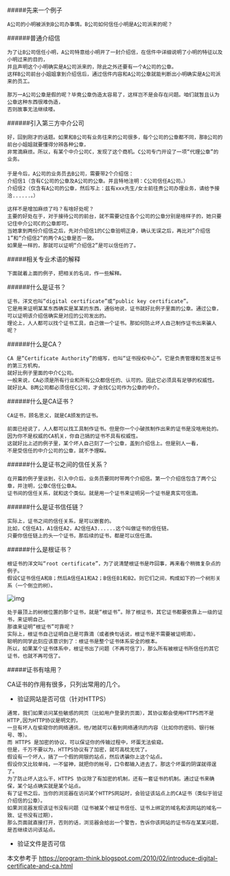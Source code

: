 #####先来一个例子
```
A公司的小明被派到B公司办事情。B公司如何信任小明是A公司派来的呢？
```
######普通介绍信
```
为了让B公司信任小明，A公司特意给小明开了一封介绍信，在信件中详细说明了小明的特征以及小明过来的目的，
并且声明这个小明确实是A公司派来的，除此之外还要有一个A公司的公章。
这样B公司前台小姐姐拿到介绍信后，通过信件内容和A公司公章就能判断出小明确实是A公司派来的员工。 

那万一A公司公章是假的呢？毕竟公章伪造太容易了，这样岂不是会存在问题。咱们就暂且认为公章这种东西很难伪造，
否则故事无法继续喽。
```
######引入第三方中介公司
```
好，回到刚才的话题。如果和B公司有业务往来的公司很多，每个公司的公章都不同，那B公司的前台小姐姐就要懂得分辨各种公章，
非常滴麻烦。所以，有某个中介公司C，发现了这个商机。C公司专门开设了一项“代理公章”的业务。
　　
于是今后，A公司的业务员去B公司，需要带2个介绍信：
介绍信1（含有C公司的公章及A公司的公章。并且特地注明：C公司信任A公司。）
介绍信2（仅含有A公司的公章，然后写上：兹有xxx先生/女士前往贵公司办理业务，请给予接洽......。）

这样不是增加麻烦了吗？有啥好处呢？
主要的好处在于，对于接待公司的前台，就不需要记住各个公司的公章分别是啥样子的，她只要记住中介公司C的公章即可。
当她拿到两份介绍信之后，先对介绍信1的C公章验明正身，确认无误之后，再比对“介绍信1”和“介绍信2”的两个A公章是否一致。
如果是一样的，那就可以证明“介绍信2”是可以信任的了。
```
#####相关专业术语的解释
```
下面就着上面的例子，把相关的名词，作一些解释。
```
######什么是证书？
```
证书，洋文也叫“digital certificate”或“public key certificate”。
它是用来证明某某东西确实是某某的东西，通俗地说，证书就好比例子里面的公章。通过公章，
可以证明该介绍信确实是对应的公司发出的。
理论上，人人都可以找个证书工具，自己做一个证书。那如何防止坏人自己制作证书出来骗人呢？
```
######什么是CA？
```
CA 是“Certificate Authority”的缩写，也叫“证书授权中心”。它是负责管理和签发证书的第三方机构，
就好比例子里面的中介C公司。
一般来说，CA必须是所有行业和所有公众都信任的、认可的。因此它必须具有足够的权威性。
就好比A、B两公司都必须信任C公司，才会找C公司作为公章的中介。
```
######什么是CA证书？
```
CA证书，顾名思义，就是CA颁发的证书。

前面已经说了，人人都可以找工具制作证书。但是你一个小破孩制作出来的证书是没啥用处的。
因为你不是权威的CA机关，你自己搞的证书不具有权威性。
这就好比上述的例子里，某个坏人自己刻了一个公章，盖到介绍信上。但是别人一看，
不是受信任的中介公司的公章，就不予理睬。
```
######什么是证书之间的信任关系？
```
在开篇的例子里谈到，引入中介后，业务员要同时带两个介绍信。第一个介绍信包含了两个公章，并注明，公章C信任公章A。
证书间的信任关系，就和这个类似。就是用一个证书来证明另一个证书是真实可信滴。
```

######什么是证书信任链？
```
实际上，证书之间的信任关系，是可以嵌套的。
比如，C信任A1，A1信任A2，A2信任A3......这个叫做证书的信任链。
只要你信任链上的头一个证书，那后续的证书，都是可以信任滴。
```

######什么是根证书？
```
根证书的洋文叫“root certificate”，为了说清楚根证书是咋回事，再来看个稍微复杂点的例子。
假设C证书信任A和B；然后A信任A1和A2；B信任B1和B2。则它们之间，构成如下的一个树形关系（一个倒立的树）。
```
![img](https://coding.net/u/aminglinux/p/nginx/git/raw/master/ssl/ca_tree.png)
```
处于最顶上的树根位置的那个证书，就是“根证书”。除了根证书，其它证书都要依靠上一级的证书，来证明自己。
那谁来证明“根证书”可靠呢？
实际上，根证书自己证明自己是可靠滴（或者换句话说，根证书是不需要被证明滴）。
聪明的同学此刻应该意识到了：根证书是整个证书体系安全的根本。
所以，如果某个证书体系中，根证书出了问题（不再可信了），那么所有被根证书所信任的其它证书，也就不再可信了。
```

#####证书有啥用？

CA证书的作用有很多，只列出常用的几个。

* 验证网站是否可信（针对HTTPS）
```
通常，我们如果访问某些敏感的网页（比如用户登录的页面），其协议都会使用HTTPS而不是HTTP,因为HTTP协议是明文的，
一旦有坏人在偷窥你的网络通讯，他/她就可以看到网络通讯的内容（比如你的密码、银行帐号、等）。
而 HTTPS 是加密的协议，可以保证你的传输过程中，坏蛋无法偷窥。
但是，千万不要以为，HTTPS协议有了加密，就可高枕无忧了。
假设有一个坏人，搞了一个假的网银的站点，然后诱骗你上这个站点。
假设你又比较单纯，一不留神，就把你的帐号，口令都输入进去了。那这个坏蛋的阴谋就得逞了。
为了防止坏人这么干，HTTPS 协议除了有加密的机制，还有一套证书的机制。通过证书来确保，某个站点确实就是某个站点。
有了证书之后，当你的浏览器在访问某个HTTPS网站时，会验证该站点上的CA证书（类似于验证介绍信的公章）。
如果浏览器发现该证书没有问题（证书被某个根证书信任、证书上绑定的域名和该网站的域名一致、证书没有过期），
那么页面就直接打开，否则的话，浏览器会给出一个警告，告诉你该网站的证书存在某某问题，是否继续访问该站点。
```
* 验证文件是否可信

本文参考于  https://program-think.blogspot.com/2010/02/introduce-digital-certificate-and-ca.html